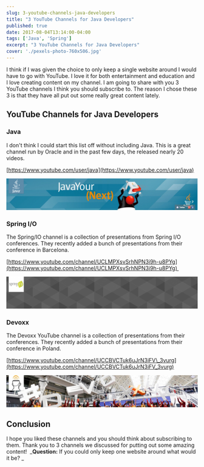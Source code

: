 ```yaml
---
slug: 3-youtube-channels-java-developers
title: "3 YouTube Channels for Java Developers"
published: true
date: 2017-08-04T13:14:00-04:00
tags: ['Java', 'Spring']
excerpt: "3 YouTube Channels for Java Developers"
cover: './pexels-photo-760x506.jpg'
---
```


I think if I was given the choice to only keep a single website around I would have to go with YouTube. I love it for both entertainment and education and I love creating content on my channel. I am going to share with you 3 YouTube channels I think you should subscribe to. The reason I chose these 3 is that they have all put out some really great content lately. 

## YouTube Channels for Java Developers

### Java

I don't think I could start this list off without including Java. This is a great channel run by Oracle and in the past few days, the released nearly 20 videos.  

[https://www.youtube.com/user/java](https://www.youtube.com/user/java) 

![Java YouTube Channel](./2017-08-04_13-14-20-1024x169.png)

### Spring I/O

The Spring/IO channel is a collection of presentations from Spring I/O conferences. They recently added a bunch of presentations from their conference in Barcelona. 
 
[https://www.youtube.com/channel/UCLMPXsvSrhNPN3i9h-u8PYg](https://www.youtube.com/channel/UCLMPXsvSrhNPN3i9h-u8PYg)  

![Spring I/O YouTube Channel](./2017-08-04_13-17-14-1024x170.png)

### Devoxx

The Devoxx YouTube channel is a collection of presentations from their conferences. They recently added a bunch of presentations from their conference in Poland.  

[https://www.youtube.com/channel/UCCBVCTuk6uJrN3iFV\_3vurg](https://www.youtube.com/channel/UCCBVCTuk6uJrN3iFV_3vurg) 

![Devoxx YouTube Channel](./2017-08-04_13-17-37-1024x170.png)

## Conclusion

I hope you liked these channels and you should think about subscribing to them. Thank you to 3 channels we discussed for putting out some amazing content!  _**Question:** If you could only keep one website around what would it be? _